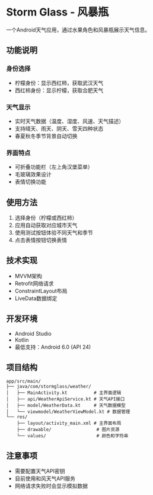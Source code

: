 # Storm Glass - 风暴瓶

一个Android天气应用，通过水果角色和风暴瓶展示天气信息。

## 功能说明

### 身份选择
- 柠檬身份：显示西红柿，获取武汉天气
- 西红柿身份：显示柠檬，获取合肥天气

### 天气显示
- 实时天气数据（温度、湿度、风速、天气描述）
- 支持晴天、雨天、阴天、雪天四种状态
- 春夏秋冬季节背景自动切换

### 界面特点
- 可折叠功能栏（左上角汉堡菜单）
- 毛玻璃效果设计
- 表情切换功能

## 使用方法

1. 选择身份（柠檬或西红柿）
2. 应用自动获取对应城市天气
3. 使用测试按钮体验不同天气和季节
4. 点击表情按钮切换表情

## 技术实现

- MVVM架构
- Retrofit网络请求
- ConstraintLayout布局
- LiveData数据绑定

## 开发环境

- Android Studio
- Kotlin
- 最低支持：Android 6.0 (API 24)

## 项目结构

```
app/src/main/
├── java/com/stormglass/weather/
│   ├── MainActivity.kt          # 主界面逻辑
│   ├── api/WeatherApiService.kt # 天气API接口
│   ├── model/WeatherData.kt     # 天气数据模型
│   └── viewmodel/WeatherViewModel.kt # 数据管理
└── res/
    ├── layout/activity_main.xml # 主界面布局
    ├── drawable/                 # 图片资源
    └── values/                   # 颜色和字符串
```

## 注意事项

- 需要配置天气API密钥
- 目前使用和风天气API服务
- 网络请求失败时会显示模拟数据
